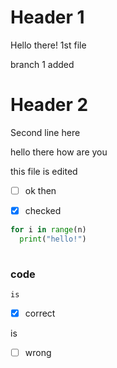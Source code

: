 # Header 1
Hello there! 1st file 

branch 1 added

# Header 2

Second line here

hello there how are you

this file is edited

- [ ] ok then

- [x] checked

```python
for i in range(n)
  print("hello!")
  
  ```
 ### code
 `is`
 - [x] correct
 
 is 
 - [ ] wrong
 
